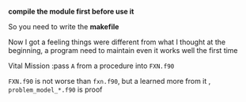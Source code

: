 **compile the module first before use it**

So you need to write the **makefile**

Now I got a feeling things were different from what I thought at the beginning, a program need to maintain even it works well the first time

Vital Mission :pass `A` from a procedure into `FXN.f90`

`FXN.f90` is not worse than `fxn.f90`, but a learned more from it , `problem_model_*.f90` is proof
